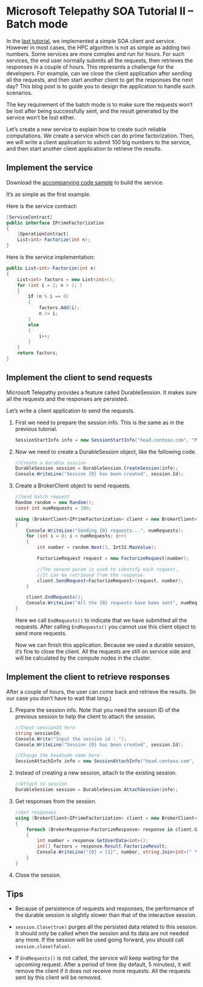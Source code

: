 # Microsoft Telepathy SOA Tutorial II – Batch mode

In the [last tutorial](soa-tutorial-1-write-your-first-soa-service-and-client.md), we implemented a simple SOA client and service. However in most cases, the HPC algorithm is not as simple as adding two numbers. Some services are more complex and run for hours. For such services, the end user normally submits all the requests, then retrieves the responses in a couple of hours. This represents a challenge for the developers. For example, can we close the client application after sending all the requests, and then start another client to get the responses the next day? This blog post is to guide you to design the application to handle such scenarios.

The key requirement of the batch mode is to make sure the requests won’t be lost after being successfully sent, and the result generated by the service won’t be lost either.

Let’s create a new service to explain how to create such reliable computations. We create a service which can do prime factorization. Then, we will write a client application to submit 100 big numbers to the service, and then start another client application to retrieve the results.

## Implement the service

Download the [accompanying code sample](../../samples/Batch%20Mode) to build the service.

It’s as simple as the first example.

Here is the service contract:

```csharp
[ServiceContract]
public interface IPrimeFactorization
{
    [OperationContract]
    List<int> Factorize(int n);
}
```

Here is the service implementation:

```csharp
public List<int> Factorize(int n)
{
    List<int> factors = new List<int>();
    for (int i = 2; n > 1; )
    {
        if (n % i == 0)
        {
            factors.Add(i);
            n /= i;
        }
        else
        {
            i++;
        }
    }
    return factors;
}
```

## Implement the client to send requests

Microsoft Telepathy provides a feature called DurableSession. It makes sure all the requests and the responses are persisted.

Let’s write a client application to send the requests.

1. First we need to prepare the session info. This is the same as in the previous tutorial.

   ```csharp
   SessionStartInfo info = new SessionStartInfo("head.contoso.com", "PrimeFactorizationService"); 
   ```

2. Now we need to create a DurableSession object, like the following code.

   ```csharp
   //Create a durable session
   DurableSession session = DurableSession.CreateSession(info);
   Console.WriteLine("Session {0} has been created", session.Id);
   ```

3. Create a BrokerClient object to send requests.

   ```csharp
   //Send batch request
   Random random = new Random();
   const int numRequests = 100;

   using (BrokerClient<IPrimeFactorization> client = new BrokerClient<IPrimeFactorization>(session))
   {
       Console.WriteLine("Sending {0} requests...", numRequests);
       for (int i = 0; i < numRequests; i++)
       {
           int number = random.Next(1, Int32.MaxValue);

           FactorizeRequest request = new FactorizeRequest(number);

           //The second param is used to identify each request.
           //It can be retrieved from the response. 
           client.SendRequest<FactorizeRequest>(request, number);
       }

       client.EndRequests();
       Console.WriteLine("All the {0} requests have been sent", numRequests);
   }
   ```

   Here we call `EndRequests()` to indicate that we have submitted all the requests. After calling `EndRequests()` you cannot use this client object to send more requests.

   Now we can finish this application. Because we used a durable session, it’s fine to close the client. All the requests are still on service side and will be calculated by the compute nodes in the cluster.

## Implement the client to retrieve responses

After a couple of hours, the user can come back and retrieve the results. (In our case you don’t have to wait that long.)

1. Prepare the session info. Note that you need the session ID of the previous session to help the client to attach the session.

   ```csharp
   //Input sessionId here
   string sessionId;
   Console.Write("Input the session id : ");
   Console.WriteLine("Session {0} has been created", session.Id);

   //Change the headnode name here
   SessionAttachInfo info = new SessionAttachInfo("head.contoso.com", sessionId);
   ```

2. Instead of creating a new session, attach to the existing session.

   ```csharp
   //Attach to session
   DurableSession session = DurableSession.AttachSession(info);
   ```

3. Get responses from the session.

   ```csharp
   //Get responses
   using (BrokerClient<IPrimeFactorization> client = new BrokerClient<IPrimeFactorization>(session))
   {
       foreach (BrokerResponse<FactorizeResponse> response in client.GetResponses<FactorizeResponse>())
       {
           int number = response.GetUserData<int>();
           int[] factors = response.Result.FactorizeResult;
           Console.WriteLine("{0} = {1}", number, string.Join<int>(" * ", factors));
       }
   }
   ```

4. Close the session.

## Tips

- Because of persistence of requests and responses, the performance of the durable session is slightly slower than that of the interactive session.

- `session.Close(true)` purges all the persisted data related to this session. It should only be called when the session and its data are not needed any more. If the session will be used going forward, you should call `session.close(false)`.

- If `EndRequests()` is not called, the service will keep waiting for the upcoming request. After a period of time (by default, 5 minutes), it will remove the client if it does not receive more requests. All the requests sent by this client will be removed.